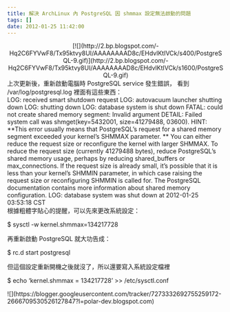 ```yaml
---
title: 解決 ArchLinux 內 PostgreSQL 因 shmmax 設定無法啟動的問題
tags: []
date: 2012-01-25 11:42:00
---
```


<div class="separator" style="clear: both; text-align: center;">[![](http://2.bp.blogspot.com/-Hq2C6FYVwF8/Tx95ktvy8UI/AAAAAAAAD8c/EHdvlKtIVCk/s400/PostgreSQL-9.gif)](http://2.bp.blogspot.com/-Hq2C6FYVwF8/Tx95ktvy8UI/AAAAAAAAD8c/EHdvlKtIVCk/s1600/PostgreSQL-9.gif)</div>
上次更新後，重新啟動電腦時 PostgreSQL service 發生錯誤，
看到 /var/log/postgresql.log 裡面有這些東西：

<div>LOG:  received smart shutdown request
LOG:  autovacuum launcher shutting down
LOG:  shutting down
LOG:  database system is shut down
FATAL:  could not create shared memory segment: Invalid argument
DETAIL:  Failed system call was shmget(key=5432001, size=41279488, 03600).
HINT:  **This error usually means that PostgreSQL&#8217;s request for a shared memory segment exceeded your kernel&#8217;s SHMMAX parameter. ** You can either reduce the request size or reconfigure the kernel with larger SHMMAX.  To reduce the request size (currently 41279488 bytes), reduce PostgreSQL&#8217;s shared memory usage, perhaps by reducing shared_buffers or max_connections.
        If the request size is already small, it&#8217;s possible that it is less than your kernel&#8217;s SHMMIN parameter, in which case raising the request size or reconfiguring SHMMIN is called for.
        The PostgreSQL documentation contains more information about shared memory configuration.
LOG:  database system was shut down at 2012-01-25 03:53:18 CST
</div>
根據粗體字貼心的提醒，可以先來更改系統設定：

$ sysctl -w kernel.shmmax=134217728

再重新啟動 PostgreSQL 就大功告成：

$ rc.d start postgresql

但這個設定重新開機之後就沒了，所以還要寫入系統設定檔裡

$ echo &#8216;kernel.shmmax = 134217728&#8217; >> /etc/sysctl.conf

<div class="blogger-post-footer">![](https://blogger.googleusercontent.com/tracker/7273332692755259172-2666709530526127847?l=polar-dev.blogspot.com)</div>